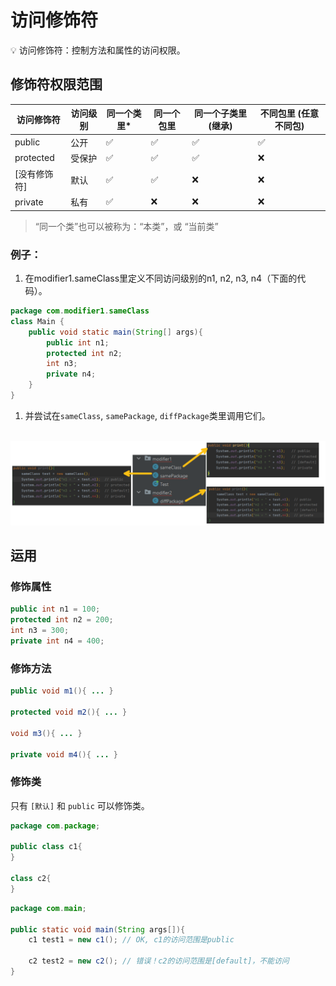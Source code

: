 # 访问修饰符
💡 访问修饰符：控制方法和属性的访问权限。


## 修饰符权限范围

| 访问修饰符 | 访问级别 | 同一个类里* | 同一个包里 | 同一个子类里 (继承) | 不同包里 (任意不同包) |
| --- | --- | --- | --- | --- | --- |
| public | 公开 | ✅ | ✅ | ✅ | ✅ |
| protected | 受保护 | ✅ | ✅ | ✅ | ❌ |
| [没有修饰符] | 默认 | ✅ | ✅ | ❌ | ❌ |
| private | 私有 | ✅ | ❌ | ❌ | ❌ |

> “同一个类”也可以被称为：“本类”，或 “当前类”
> 

### **例子：**

1. 在modifier1.sameClass里定义不同访问级别的n1, n2, n3, n4（下面的代码）。

```java
package com.modifier1.sameClass
class Main {
	public void static main(String[] args){
		public int n1;
		protected int n2; 
		int n3; 
		private n4;
	}
}
```

1. 并尝试在`sameClass`, `samePackage`, `diffPackage`类里调用它们。

​	![example](image/3.1.png)

## 运用

### 修饰属性

```java
public int n1 = 100;
protected int n2 = 200;
int n3 = 300;
private int n4 = 400;
```

### 修饰方法

```java
public void m1(){ ... }

protected void m2(){ ... }

void m3(){ ... }

private void m4(){ ... }
```

### 修饰类

只有 `[默认]` 和 `public` 可以修饰类。

```java
package com.package;

public class c1{
}

class c2{
}
```

```java
package com.main;

public static void main(String args[]){
	c1 test1 = new c1(); // OK, c1的访问范围是public 

	c2 test2 = new c2(); // 错误！c2的访问范围是[default]，不能访问
}
```